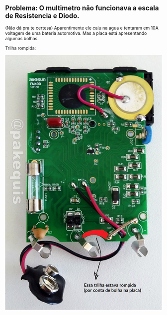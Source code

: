 ## Problema: O multimetro não funcionava a escala de Resistencia e Diodo.

(Não dá pra te certesa) Aparentimente ele caiu na agua e tentaram em 10A voltagem de uma bateria automotiva. Mas a placa está apresentando algumas bolhas.

Trilha rompida:

<img src=".assets/trilhaRompida.jpg">
